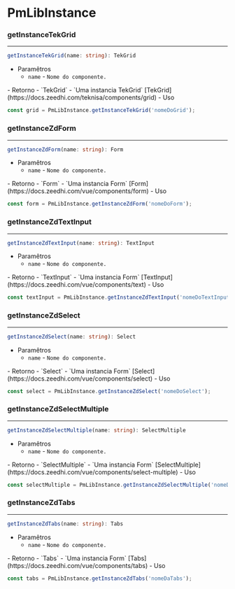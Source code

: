 # PmLibInstance

### getInstanceTekGrid
<hr>

```ts
getInstanceTekGrid(name: string): TekGrid
```

- Paramêtros
    - `name` - `Nome do componente.`
<pm-brs :qtd="2"/>
- Retorno
    - `TekGrid` - `Uma instancia TekGrid` [TekGrid](https://docs.zeedhi.com/teknisa/components/grid)
<pm-brs :qtd="2"/>
- Uso

```ts
const grid = PmLibInstance.getInstanceTekGrid('nomeDoGrid');
```

### getInstanceZdForm
<hr>

```ts
getInstanceZdForm(name: string): Form
```

- Paramêtros
    - `name` - `Nome do componente.`
<pm-brs :qtd="2"/>
- Retorno
    - `Form` - `Uma instancia Form` [Form](https://docs.zeedhi.com/vue/components/form)
<pm-brs :qtd="2"/>
- Uso

```ts
const form = PmLibInstance.getInstanceZdForm('nomeDoForm');
```

### getInstanceZdTextInput
<hr>

```ts
getInstanceZdTextInput(name: string): TextInput
```

- Paramêtros
    - `name` - `Nome do componente.`
<pm-brs :qtd="2"/>
- Retorno
    - `TextInput` - `Uma instancia Form` [TextInput](https://docs.zeedhi.com/vue/components/text)
<pm-brs :qtd="2"/>
- Uso

```ts
const textInput = PmLibInstance.getInstanceZdTextInput('nomeDoTextInput');
```

### getInstanceZdSelect
<hr>

```ts
getInstanceZdSelect(name: string): Select
```

- Paramêtros
    - `name` - `Nome do componente.`
<pm-brs :qtd="2"/>
- Retorno
    - `Select` - `Uma instancia Form` [Select](https://docs.zeedhi.com/vue/components/select)
<pm-brs :qtd="2"/>
- Uso

```ts
const select = PmLibInstance.getInstanceZdSelect('nomeDoSelect');
```

### getInstanceZdSelectMultiple
<hr>

```ts
getInstanceZdSelectMultiple(name: string): SelectMultiple
```

- Paramêtros
    - `name` - `Nome do componente.`
<pm-brs :qtd="2"/>
- Retorno
    - `SelectMultiple` - `Uma instancia Form` [SelectMultiple](https://docs.zeedhi.com/vue/components/select-multiple)
<pm-brs :qtd="2"/>
- Uso

```ts
const selectMultiple = PmLibInstance.getInstanceZdSelectMultiple('nomeDoSelectMultiple');
```

### getInstanceZdTabs
<hr>

```ts
getInstanceZdTabs(name: string): Tabs
```

- Paramêtros
    - `name` - `Nome do componente.`
<pm-brs :qtd="2"/>
- Retorno
    - `Tabs` - `Uma instancia Form` [Tabs](https://docs.zeedhi.com/vue/components/tabs)
<pm-brs :qtd="2"/>
- Uso

```ts
const tabs = PmLibInstance.getInstanceZdTabs('nomeDaTabs');
```
